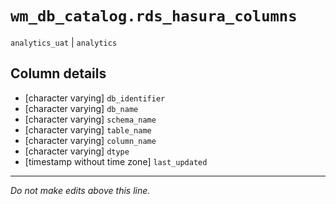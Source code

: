 # `wm_db_catalog.rds_hasura_columns`
`analytics_uat` | `analytics`

## Column details
* [character varying] `db_identifier`
* [character varying] `db_name`
* [character varying] `schema_name`
* [character varying] `table_name`
* [character varying] `column_name`
* [character varying] `dtype`
* [timestamp without time zone] `last_updated`

-------------------------------------------------------------------------------
*Do not make edits above this line.*
